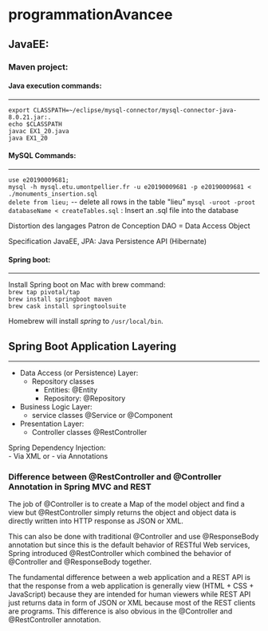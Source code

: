 # programmationAvancee

## JavaEE:   
### Maven project:   

#### Java execution commands:   
---------------------------------------
`export CLASSPATH=~/eclipse/mysql-connector/mysql-connector-java-8.0.21.jar:.`   
`echo $CLASSPATH`   
`javac EX1_20.java`   
`java EX1_20`   
   
   

#### MySQL Commands:   
---------------------------------------   

`use e20190009681;`   
`mysql -h mysql.etu.umontpellier.fr -u e20190009681 -p e20190009681 < ./monuments_insertion.sql`   
`delete from lieu;` -- delete all rows in the table "lieu"
`mysql -uroot -proot databaseName < createTables.sql` : Insert an .sql file into the database


Distortion des langages
Patron de Conception
DAO = Data Access Object

Specification JavaEE, JPA: Java Persistence API (Hibernate)

#### Spring boot:   
---------------------------------------   

Install Spring boot on Mac with brew command:   
`brew tap pivotal/tap`   
`brew install springboot maven`   
`brew cask install springtoolsuite`   

Homebrew will install *spring* to `/usr/local/bin`.


## Spring Boot Application Layering
---------------------------------------

- Data Access (or Persistence) Layer:   
    - Repository classes 
        - Entities: @Entity
        - Repository: @Repository
- Business Logic Layer:    
    - service classes @Service or @Component
- Presentation Layer:   
    - Controller classes @RestController


Spring Dependency Injection:   
    - Via XML or 
    - via Annotations

### Difference between @RestController and @Controller Annotation in Spring MVC and REST

The job of @Controller is to create a Map of the model object and find a view but @RestController simply returns the object and object data is directly written into HTTP response as JSON or XML.

This can also be done with traditional @Controller and use @ResponseBody annotation but since this is the default behavior of RESTful Web services, Spring introduced @RestController which combined the behavior of @Controller and @ResponseBody together.

The fundamental difference between a web application and a REST API is that the response from a web application is generally view (HTML + CSS + JavaScript)  because they are intended for human viewers while REST API just returns data in form of JSON or XML because most of the REST clients are programs. This difference is also obvious in the @Controller and @RestController annotation.


